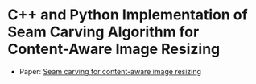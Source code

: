 # C++ and Python Implementation of Seam Carving Algorithm for Content-Aware Image Resizing

* Paper: [Seam carving for content-aware image resizing](https://dl.acm.org/doi/10.1145/1275808.1276390)

